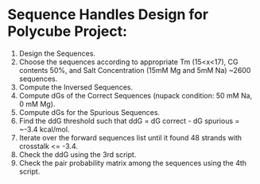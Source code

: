 # Sequence Handles Design for Polycube Project:
1. Design the Sequences.
2. Choose the sequences according to appropriate Tm (15<x<17), CG contents 50%, and Salt Concentration (15mM Mg and 5mM Na) ~2600 sequences.
3. Compute the Inversed Sequences.
4. Compute dGs of the Correct Sequences (nupack condition: 50 mM Na, 0 mM Mg).
5. Compute dGs for the Spurious Sequences.
6. Find the ddG threshold such that ddG = dG correct - dG spurious = ~-3.4 kcal/mol.
7. Iterate over the forward sequences list until it found 48 strands with crosstalk <= -3.4.
8. Check the ddG using the 3rd script.
9. Check the pair probability matrix among the sequences using the 4th script.
